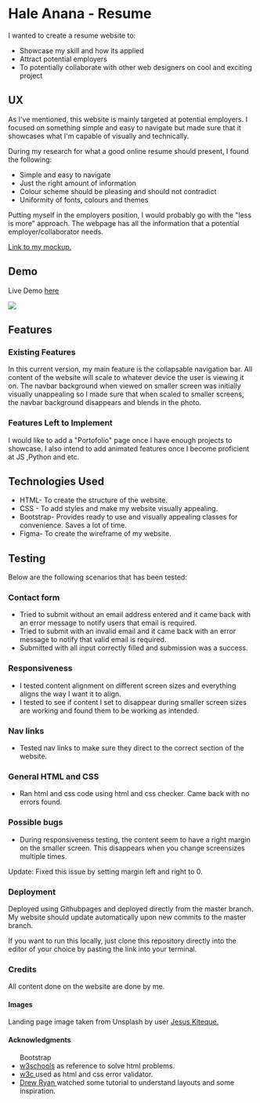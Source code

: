 <h1>Hale Anana - Resume </h1>

I wanted to create a resume website to:
<ul>
<li> Showcase my skill and how its applied </li>
<li> Attract potential employers </li>
<li> To potentially collaborate with other web designers on cool and exciting project</li>
</ul>

<h2> UX </h2>
As I've mentioned, this website is mainly targeted at potential employers. I focused on something simple and easy to navigate but made sure that it showcases what I'm capable of visually and technically.

During my research for what a good online resume should present, I found the following:

<ul>
<li> Simple and easy to navigate</li>
<li> Just  the right amount of information </li>
<li> Colour scheme should be pleasing and should not contradict</li>
<li> Uniformity of fonts, colours and themes</li>
</ul>

Putting myself in the employers position, I would probably go with the "less is more" approach.
The webpage has all the information that a potential employer/collaborator needs.


<a href="https://www.figma.com/file/uSBSgPJTvIpOQyNAWUnOl7/resume-website?node-id=0%3A1" target="_blank"> Link to my mockup.</a>

<h2>Demo</h2>

Live Demo <a href= "https://haleanana.github.io/haleananaresume/" target= "_blank">here</a>

<p>
    <img src="https://github.com/haleanana/haleananaresume/blob/master/assets/mockups/responsive.png" style="max-width:100%" />
</p>

<h2>Features</h2>

<h3>Existing Features</h3>

In this current version, my main feature is the collapsable navigation bar. All content of the website will scale to whatever device the user is viewing it on.
The navbar background when viewed on smaller screen was initially visually unappealing so I made sure that when scaled to smaller screens, the navbar background disappears and blends in the photo.


<h3>Features Left to Implement</h3>
I would like to add a "Portofolio" page once I have enough projects to showcase.
I also intend to add animated features once I become proficient at JS ,Python and etc.

<h2>Technologies Used</h2>
<ul>
<li>HTML- To create the structure of the website.</li>
<li>CSS - To add styles and make my website visually appealing.</li>
<li>Bootstrap- Provides ready to use and visually appealing classes for convenience. Saves a lot of time. </li>
<li>Figma- To create the wireframe of my website.</li>
</ul>

<h2>Testing </h2>

Below are the following scenarios that has been tested:

<h3>Contact form</h3>
<ul>
<li>Tried to submit without an email address entered and it came back with an error message to notify users that email is required.</li>
<li>Tried to submit with an invalid email and it came back with an error message to notify that valid email is required.</li>
<li>Submitted with all input correctly filled and submission was a success.</li>
</ul>

<h3>Responsiveness</h3>
<ul>
<li>I tested content alignment on different screen sizes and everything aligns the way I want it to align.</li>
<li>I tested to see if content I set to disappear during smaller screen sizes are working and found them to be working as intended.</li>
</ul>

<h3> Nav links</h3>
<ul>
<li>Tested nav links to make sure they direct to the correct section of the website.</li>
</ul>

<h3> General HTML and CSS </h3>
<ul>
<li>Ran html and css code using html and css checker. Came back with no errors found.</li>
</ul>

<h3>Possible bugs</h3>
<ul>
<li>During responsiveness testing, the content seem to have a right margin on the smaller screen. This disappears when you change screensizes multiple times.</li>
</ul>

Update: Fixed this issue by setting margin left and right to 0. 


<h3>Deployment</h3>

Deployed using Githubpages and deployed directly from the master branch. My website should update automatically upon new commits to the master branch.

If you want to run this locally, just clone this repository directly into the editor of your choice by pasting the link into your terminal. 

<h3>Credits</h3>
All content done on the website are done by me.

<h4>Images</h4>
Landing page image taken from Unsplash by user <a href="https://unsplash.com/@jesuskiteque">Jesus Kiteque.</a>

<h4>Acknowledgments</h4>
<ul>
Bootstrap
<li><a href="https://www.w3schools.com/default.asp" target="_blank">w3schools</a> as reference to solve html problems. </li>
<li><a href="https://jigsaw.w3.org/css-validator/#validate_by_input" target="_blank">w3c </a> used as html and css error validator.</li>
<li><a href="https://www.youtube.com/channel/UCtXGz0MBuqZUC8rmGddc07Q" target="_blank">Drew Ryan </a> watched some tutorial to understand layouts and some inspiration.</li>

</ul>
